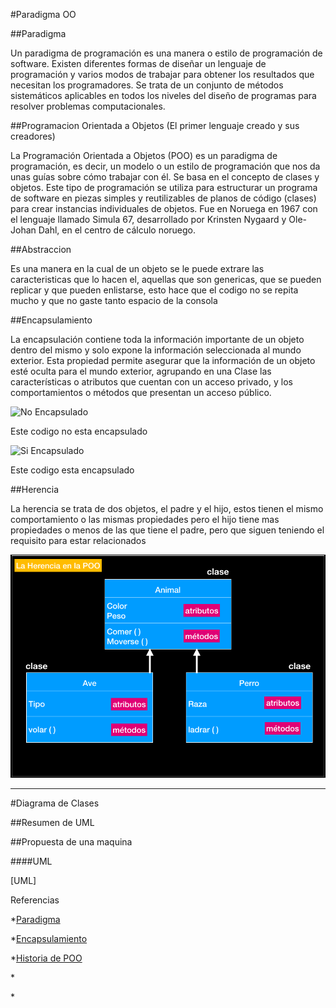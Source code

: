 #Paradigma OO

##Paradigma

Un paradigma de programación es una manera o estilo de programación de software. Existen diferentes formas de diseñar un lenguaje de programación y varios modos de trabajar para obtener los resultados que necesitan los programadores.  Se trata de un conjunto de métodos sistemáticos aplicables en todos los niveles del diseño de programas para resolver problemas computacionales.

##Programacion Orientada a Objetos (El primer lenguaje creado y sus creadores)

La Programación Orientada a Objetos (POO) es un paradigma de programación, es decir, un modelo o un estilo de programación que nos da unas guías sobre cómo trabajar con él. Se basa en el concepto de clases y objetos. Este tipo de programación se utiliza para estructurar un programa de software en piezas simples y reutilizables de planos de código (clases) para crear instancias individuales de objetos. 
Fue en Noruega en 1967 con el lenguaje llamado Simula 67, desarrollado por Krinsten Nygaard y Ole-Johan Dahl, en el centro de cálculo noruego.


##Abstraccion

Es una manera en la cual de un objeto se le puede extrare las caracteristicas que lo hacen el, aquellas que son genericas, que se pueden replicar y que pueden enlistarse, esto hace que el codigo no se repita mucho y que no gaste tanto espacio de la consola

##Encapsulamiento

La encapsulación contiene toda la información importante de un objeto dentro del mismo y solo expone la información seleccionada al mundo exterior. 
Esta propiedad permite asegurar que la información de un objeto esté oculta para el mundo exterior, agrupando en una Clase las características o atributos que cuentan con un acceso privado, y los comportamientos o métodos que presentan un acceso público.

![No Encapsulado](https://ferestrepoca.github.io/paradigmas-de-programacion/poo/poo_teoria/images/classpython.png)

Este codigo no esta encapsulado

![Si Encapsulado](https://www.ciberaula.com/imagenes/enc_1.PNG)

Este codigo esta encapsulado

##Herencia

La herencia se trata de dos objetos, el padre y el hijo, estos tienen el mismo comportamiento o las mismas propiedades pero el hijo tiene mas propiedades o menos de las que tiene el padre, pero que siguen teniendo el requisito para estar relacionados

![Herencia](./La-Herencia-Ocio-Las-Palmas-Programacion-.png)

***

#Diagrama de Clases

##Resumen de UML



##Propuesta de una maquina



####UML

[UML]

Referencias

*[Paradigma](https://profile.es/blog/que-son-los-paradigmas-de-programacion/)

*[Encapsulamiento](https://profile.es/blog/que-es-la-programacion-orientada-a-objetos/)

*[Historia de POO](http://sis324loo.blogspot.com/2008/09/historia-de-los-lenguajes-de_29.html)

*[]()

*[]()
